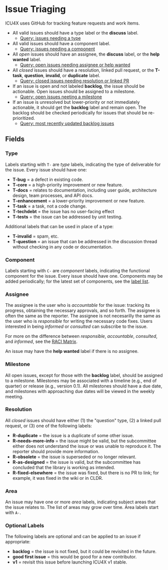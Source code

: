 Issue Triaging
==============

ICU4X uses GitHub for tracking feature requests and work items.

- All valid issues should have a type label or the **discuss** label.
    - [Query: issues needing a type](https://github.com/unicode-org/icu4x/issues?q=is%3Aissue+-label%3AT-bug+-label%3AT-core+-label%3AT-docs+-label%3AT-enhancement+-label%3Ainvalid+-label%3Aquestion+-label%3AT-task+-label%3AT-techdebt+-label%3AT-tests+-label%3Aduplicate+-label%3Adiscuss)
- All valid issues should have a component label.
    - [Query: issues needing a component](https://github.com/unicode-org/icu4x/issues?q=is%3Aissue+-label%3AC-data+-label%3AC-datetime+-label%3AC-locale+-label%3AC-meta+-label%3AC-numbers+-label%3AC-pluralrules+-label%3AC-process+-label%3AC-test-infra+-label%3AC-unicode+-label%3Ainvalid+-label%3Aduplicate)
- All *open* issues should have an assignee, the **discuss** label, or the **help wanted** label.
    - [Query: open issues needing assignee or help wanted](https://github.com/unicode-org/icu4x/issues?q=is%3Aissue+is%3Aopen+-label%3A%22help+wanted%22+-label%3Adiscuss+no%3Aassignee)
- All *closed* issues should have a resolution, linked pull request, or the **T-task**, **question**, **invalid**, or **duplicate** label.
    - [Query: closed issues needing resolution or linked PR](https://github.com/unicode-org/icu4x/issues?q=is%3Aissue+is%3Aclosed+-linked%3Apr+-label%3AR-as-designed+-label%3AR-duplicate+-label%3AR-needs-more-info+-label%3AR-obsolete+-label%3AR-out-of-scope+-label%3AR-fixed-elsewhere+-label%3Aquestion+-label%3Ainvalid+-label%3AT-task+-label%3Aduplicate)
- If an issue is open and not labeled **backlog**, the issue should be actionable. Open issues should be assigned to a milestone.
    - [Query: open issues neeting a milestone](https://github.com/unicode-org/icu4x/issues?q=is%3Aopen+is%3Aissue+no%3Amilestone+-label%3Abacklog)
- If an issue is unresolved but lower-priority or not immediately actionable, it should get the **backlog** label and remain open.  The backlog should be checked periodically for issues that should be re-prioritized.
    - [Query: most recently updated backlog issues](https://github.com/unicode-org/icu4x/issues?q=is%3Aissue+label%3Abacklog+sort%3Aupdated-desc+)

## Fields

### Type

Labels starting with `T-` are *type* labels, indicating the type of deliverable for the issue.  Every issue should have one:

- **T-bug** = a defect in existing code.
- **T-core** = a high-priority improvement or new feature.
- **T-docs** = relates to documentation, including user guide, architecture design, team processes, and API docs.
- **T-enhancement** = a lower-priority improvement or new feature.
- **T-task** = a task, not a code change.
- **T-techdebt** = the issue has no user-facing effect
- **T-tests** = the issue can be addressed by unit testing.

Additional labels that can be used in place of a type:

- **T-invalid** = spam, etc.
- **T-question** = an issue that can be addressed in the discussion thread without checking in any code or documentation.

### Component

Labels starting with `C-` are *component* labels, indicating the functional component for the issue.  Every issue should have one.  Components may be added periodically; for the latest set of components, see the [label list](https://github.com/unicode-org/icu4x/labels?q=C-).

### Assignee

The assignee is the user who is *accountable* for the issue: tracking its progress, obtaining the necessary approvals, and so forth.  The assignee is often the same as the reporter.  The assignee is not necesarilly the same as the user who is *responsible* for writing the necessary code fixes.  Users interested in being *informed* or *consulted* can subscribe to the issue.

For more on the difference between *responsible*, *accountable*, *consulted*, and *informed*, see the [RACI Matrix](https://en.wikipedia.org/wiki/Responsibility_assignment_matrix).

An issue may have the **help wanted** label if there is no assignee.

### Milestone

All open issues, except for those with the **backlog** label, should be assigned to a milestone.  Milestones may be associated with a timeline (e.g., end of quarter) or release (e.g., version 0.1).  All milestones should have a due date, and milestones with approaching due dates will be viewed in the weekly meeting.

### Resolution

All *closed* issues should have either (1) the "question" type, (2) a linked pull request, or (3) one of the following labels:

- **R-duplicate** = the issue is a duplicate of some other issue.
- **R-needs-more-info** = the issue might be valid, but the subcommittee either does not understand the issue or was unable to reproduce it.  The reporter should provide more information.
- **R-obsolete** = the issue is superseded or no longer relevant.
- **R-as-designed** = the issue is valid, but the subcommittee has concluded that the library is working as intended.
- **R-fixed-elsewhere** = the issue was fixed, but there is no PR to link; for example, it was fixed in the wiki or in CLDR.

### Area

An issue may have one or more *area* labels, indicating subject areas that the issue relates to.  The list of areas may grow over time.  Area labels start with `A-`.

### Optional Labels

The following labels are optional and can be applied to an issue if appropriate:

- **backlog** = the issue is not fixed, but it could be revisited in the future.
- **good first issue** = this would be good for a new contributor.
- **v1** = revisit this issue before launching ICU4X v1 stable.
